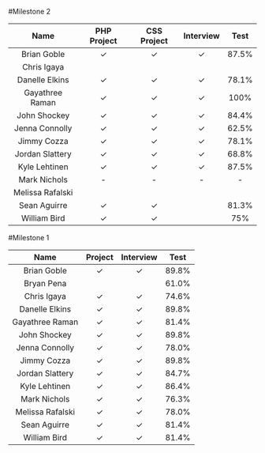 #Milestone 2


Name            | PHP Project | CSS Project | Interview | Test |
:--------------:|:-----------:|:-----------:|:---------:|:----:|
Brian Goble     |✓            |✓            |✓          |87.5% |
Chris Igaya     |             |             |           |      |
Danelle Elkins  |✓            |✓            |✓          |78.1% |
Gayathree Raman |✓            |✓            |✓          |100%  |
John Shockey    |✓            |✓            |✓          |84.4% |
Jenna Connolly  |✓            |✓            |✓          |62.5% |
Jimmy Cozza     |✓            |✓            |✓          |78.1% |
Jordan Slattery |✓            |✓            |✓          |68.8% |
Kyle Lehtinen   |✓            |✓            |✓          |87.5% |
Mark Nichols    |-            |-            |-          |- |
Melissa Rafalski|             |             |           | |
Sean Aguirre    |✓            |✓            |           |81.3% |
William Bird    |✓            |✓            |           |75% |



#Milestone 1

Name            | Project | Interview | Test |
:--------------:|:-------:|:---------:|:----:|
Brian Goble     |✓        |✓          |89.8% |
Bryan Pena      |         |           |61.0% |
Chris Igaya     |✓        |✓          |74.6% |
Danelle Elkins  |✓        |✓          |89.8% |
Gayathree Raman |✓        |✓          |81.4% |
John Shockey    |✓        |✓          |89.8% |
Jenna Connolly  |✓        |✓          |78.0% |
Jimmy Cozza     |✓        |✓          |89.8% |
Jordan Slattery |✓        |✓          |84.7% |
Kyle Lehtinen   |✓        |✓          |86.4% |
Mark Nichols    |✓        |✓          |76.3% |
Melissa Rafalski|✓        |✓          |78.0% |
Sean Aguirre    |✓        |✓          |81.4% |
William Bird    |✓        |✓          |81.4% |
